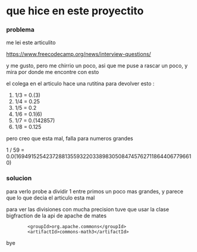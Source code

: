 # que hice en este proyectito

### problema

me lei este articulito

https://www.freecodecamp.org/news/interview-questions/

y me gusto, pero me chirrio un poco, asi que me puse a rascar un poco, y mira por donde me encontre con esto

el colega en el articulo hace una rutitina para devolver esto :

1) 1/3 = 0.(3)
2) 1/4 = 0.25
3) 1/5 = 0.2
4) 1/6 = 0.1(6)
5) 1/7 = 0.(142857)
6) 1/8 = 0.125

pero creo que esta mal, falla para numeros grandes

 1 / 59 = 0.0(1694915254237288135593220338983050847457627118644067796610)


### solucion

para verlo probe a dividir 1 entre primos un poco mas grandes, 
y parece que lo que decia el articulo esta mal

para ver las divisiones con mucha precision tuve que usar la clase bigfraction de la api de apache de mates

			<groupId>org.apache.commons</groupId>
			<artifactId>commons-math3</artifactId>

bye
			